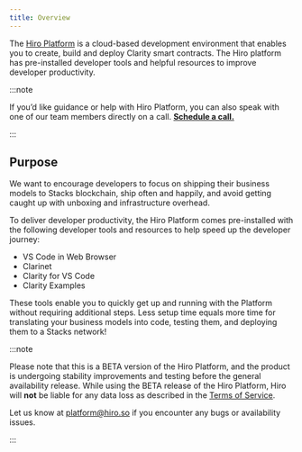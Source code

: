 ```yaml
---
title: Overview
---
```


The [Hiro Platform](https://platform.hiro.so/) is a cloud-based development environment that enables you to create, build and deploy Clarity smart contracts. The Hiro platform has pre-installed developer tools and helpful resources to improve developer productivity.

:::note

If you’d like guidance or help with Hiro Platform, you can also speak with one of our team members directly on a call.
**[Schedule a call.](https://calendly.com/sabbyanandan/platform-office-hours)**

:::

## Purpose

We want to encourage developers to focus on shipping their business models to Stacks blockchain, ship often and happily, and avoid getting caught up with unboxing and infrastructure overhead.

To deliver developer productivity, the Hiro Platform comes pre-installed with the following developer tools and resources to help speed up the developer journey:

- VS Code in Web Browser
- Clarinet
- Clarity for VS Code
- Clarity Examples

These tools enable you to quickly get up and running with the Platform without requiring additional steps. Less setup time equals more time for translating your business models into code, testing them, and deploying them to a Stacks network!

:::note

Please note that this is a BETA version of the Hiro Platform, and the product is undergoing stability improvements and testing before the general availability release.
While using the BETA release of the Hiro Platform, Hiro will **not** be liable for any data loss as described in the [Terms of Service](http://hiro.so/terms).


Let us know at platform@hiro.so if you encounter any bugs or availability issues.

:::

